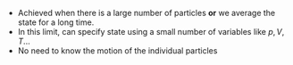 - Achieved when there is a large number of particles **or** we average the state for a long time.
- In this limit, can specify state using a small number of variables like $p,V,T...$ 
- No need to know the motion of the individual particles